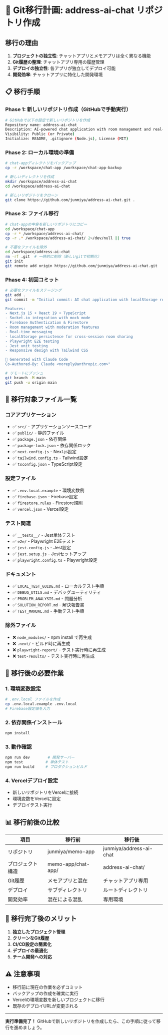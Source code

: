 # 🔄 Git移行計画: address-ai-chat リポジトリ作成

## **移行の理由**

1. **プロジェクトの独立性**: チャットアプリとメモアプリは全く異なる機能
2. **Git履歴の整理**: チャットアプリ専用の履歴管理
3. **デプロイの独立性**: 各アプリが独立してデプロイ可能
4. **開発効率**: チャットアプリに特化した開発環境

## **📋 移行手順**

### **Phase 1: 新しいリポジトリ作成（GitHubで手動実行）**

```bash
# GitHubで以下の設定で新しいリポジトリを作成
Repository name: address-ai-chat
Description: AI-powered chat application with room management and real-time messaging
Visibility: Public (or Private)
Initialize: README, .gitignore (Node.js), License (MIT)
```

### **Phase 2: ローカル環境の準備**

```bash
# chat-appディレクトリをバックアップ
cp -r /workspace/chat-app /workspace/chat-app-backup

# 新しいディレクトリを作成
mkdir /workspace/address-ai-chat
cd /workspace/address-ai-chat

# 新しいリポジトリをクローン
git clone https://github.com/junmiya/address-ai-chat.git .
```

### **Phase 3: ファイル移行**

```bash
# chat-appの中身を新しいリポジトリにコピー
cd /workspace/chat-app
cp -r * /workspace/address-ai-chat/
cp -r .* /workspace/address-ai-chat/ 2>/dev/null || true

# 不要なファイルを除外
cd /workspace/address-ai-chat
rm -rf .git  # 一時的に削除（新しいgitで初期化）
git init
git remote add origin https://github.com/junmiya/address-ai-chat.git
```

### **Phase 4: 初回コミット**

```bash
# 必要なファイルをステージング
git add .
git commit -m "Initial commit: AI chat application with localStorage room sharing

Features:
- Next.js 15 + React 19 + TypeScript
- Socket.io integration with mock mode
- Firebase Authentication & Firestore
- Room management with moderation features  
- Real-time messaging
- localStorage persistence for cross-session room sharing
- Playwright E2E testing
- Jest unit testing
- Responsive design with Tailwind CSS

🤖 Generated with Claude Code
Co-Authored-By: Claude <noreply@anthropic.com>"

# リモートにプッシュ
git branch -M main
git push -u origin main
```

## **📁 移行対象ファイル一覧**

### **コアアプリケーション**
- ✅ `src/` - アプリケーションソースコード
- ✅ `public/` - 静的ファイル  
- ✅ `package.json` - 依存関係
- ✅ `package-lock.json` - 依存関係ロック
- ✅ `next.config.js` - Next.js設定
- ✅ `tailwind.config.ts` - Tailwind設定
- ✅ `tsconfig.json` - TypeScript設定

### **設定ファイル**
- ✅ `.env.local.example` - 環境変数例
- ✅ `firebase.json` - Firebase設定
- ✅ `firestore.rules` - Firestore規則
- ✅ `vercel.json` - Vercel設定

### **テスト関連**
- ✅ `__tests__/` - Jest単体テスト
- ✅ `e2e/` - Playwright E2Eテスト
- ✅ `jest.config.js` - Jest設定
- ✅ `jest.setup.js` - Jestセットアップ
- ✅ `playwright.config.ts` - Playwright設定

### **ドキュメント**
- ✅ `LOCAL_TEST_GUIDE.md` - ローカルテスト手順
- ✅ `DEBUG_UTILS.md` - デバッグユーティリティ
- ✅ `PROBLEM_ANALYSIS.md` - 問題分析
- ✅ `SOLUTION_REPORT.md` - 解決報告書
- ✅ `TEST_MANUAL.md` - 手動テスト手順

### **除外ファイル**
- ❌ `node_modules/` - npm install で再生成
- ❌ `.next/` - ビルド時に再生成
- ❌ `playwright-report/` - テスト実行時に再生成
- ❌ `test-results/` - テスト実行時に再生成

## **🔧 移行後の必要作業**

### **1. 環境変数設定**
```bash
# .env.local ファイルを作成
cp .env.local.example .env.local
# Firebase設定値を入力
```

### **2. 依存関係インストール**
```bash
npm install
```

### **3. 動作確認**
```bash
npm run dev        # 開発サーバー
npm test          # 単体テスト
npm run build     # プロダクションビルド
```

### **4. Vercelデプロイ設定**
- 新しいリポジトリをVercelに接続
- 環境変数をVercelに設定
- デプロイテスト実行

## **📊 移行前後の比較**

| 項目 | 移行前 | 移行後 |
|-----|--------|--------|
| リポジトリ | junmiya/memo-app | junmiya/address-ai-chat |
| プロジェクト構造 | memo-app/chat-app/ | address-ai-chat/ |
| Git履歴 | メモアプリと混在 | チャットアプリ専用 |
| デプロイ | サブディレクトリ | ルートディレクトリ |
| 開発効率 | 混在による混乱 | 専用環境 |

## **🎯 移行完了後のメリット**

1. **独立したプロジェクト管理**
2. **クリーンなGit履歴**
3. **CI/CD設定の簡素化**
4. **デプロイの最適化**
5. **チーム開発への対応**

## **⚠️ 注意事項**

- 移行前に現在の作業を必ずコミット
- バックアップの作成を確実に実行
- Vercelの環境変数を新しいプロジェクトに移行
- 既存のデプロイURLが変更される

---

**実行準備完了！** GitHubで新しいリポジトリを作成したら、この手順に従って移行を進めましょう。